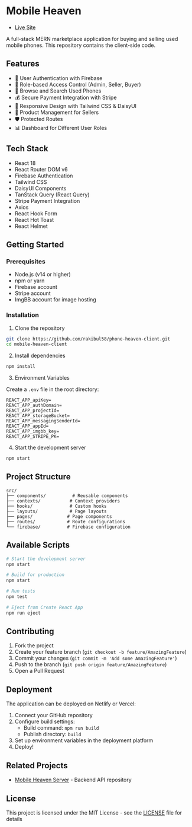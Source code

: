 # Mobile Heaven

- [Live Site](https://phone-heaven.web.app/)

A full-stack MERN marketplace application for buying and selling used mobile phones. This repository contains the client-side code.

## Features

- 🔐 User Authentication with Firebase
- 👥 Role-based Access Control (Admin, Seller, Buyer)
- 📱 Browse and Search Used Phones
- 💰 Secure Payment Integration with Stripe
- 🎨 Responsive Design with Tailwind CSS & DaisyUI
- 📝 Product Management for Sellers
- 🛡️ Protected Routes
- 📊 Dashboard for Different User Roles

## Tech Stack

- React 18
- React Router DOM v6
- Firebase Authentication
- Tailwind CSS
- DaisyUI Components
- TanStack Query (React Query)
- Stripe Payment Integration
- Axios
- React Hook Form
- React Hot Toast
- React Helmet

## Getting Started

### Prerequisites

- Node.js (v14 or higher)
- npm or yarn
- Firebase account
- Stripe account
- ImgBB account for image hosting

### Installation

1. Clone the repository
```bash
git clone https://github.com/rakibul58/phone-heaven-client.git
cd mobile-heaven-client
```

2. Install dependencies
```bash
npm install
```

3. Environment Variables

Create a `.env` file in the root directory:
```env
REACT_APP_apiKey=
REACT_APP_authDomain=
REACT_APP_projectId=
REACT_APP_storageBucket=
REACT_APP_messagingSenderId=
REACT_APP_appId=
REACT_APP_imgbb_key=
REACT_APP_STRIPE_PK=
```

4. Start the development server
```bash
npm start
```

## Project Structure

```
src/
├── components/          # Reusable components
├── contexts/           # Context providers
├── hooks/              # Custom hooks
├── layouts/            # Page layouts
├── pages/             # Page components
├── routes/            # Route configurations
└── firebase/          # Firebase configuration
```

## Available Scripts

```bash
# Start the development server
npm start

# Build for production
npm start

# Run tests
npm test

# Eject from Create React App
npm run eject
```

## Contributing

1. Fork the project
2. Create your feature branch (`git checkout -b feature/AmazingFeature`)
3. Commit your changes (`git commit -m 'Add some AmazingFeature'`)
4. Push to the branch (`git push origin feature/AmazingFeature`)
5. Open a Pull Request

## Deployment

The application can be deployed on Netlify or Vercel:

1. Connect your GitHub repository
2. Configure build settings:
   - Build command: `npm run build`
   - Publish directory: `build`
3. Set up environment variables in the deployment platform
4. Deploy!

## Related Projects

- [Mobile Heaven Server](https://github.com/rakibul58/phone-heaven-server) - Backend API repository

## License

This project is licensed under the MIT License - see the [LICENSE](LICENSE) file for details
